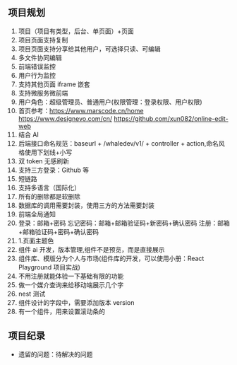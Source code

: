 ## 项目规划

1. 项目（项目有类型，后台、单页面）+页面
2. 项目页面支持复制
3. 项目页面支持分享给其他用户，可选择只读、可编辑
4. 多文件协同编辑
5. 前端错误监控
6. 用户行为监控
7. 支持其他页面 iframe 嵌套
8. 支持微服务微前端
9. 用户角色：超级管理员、普通用户(权限管理：登录权限、用户权限)
10. 首页参考：https://www.marscode.cn/home https://www.designevo.com/cn/ https://github.com/xun082/online-edit-web
11. 结合 AI
12. 后端接口命名规范：baseurl + /whaledev/v1/ + controller + action,命名风格使用下划线+小写
13. 双 token 无感刷新
14. 支持三方登录：Github 等
15. 短链路
16. 支持多语言（国际化）
17. 所有的删除都是软删除
18. 数据库的调用需要封装，使用三方的方法需要封装
19. 前端全局通知
20. 登录：邮箱+密码 忘记密码：邮箱+邮箱验证码+新密码+确认密码 注册：邮箱+邮箱验证码+密码+确认密码
21. 1.页面主题色
22. 组件 ai 开发，版本管理,组件不是预览，而是直接展示
23. 组件库、模版分为个人与市场(组件库的开发，可以使用小册：React Playground 项目实战)
24. 不用注册就能体验一下基础有限的功能
25. 做一个媒介查询来给移动端展示几个字
26. nest 测试
27. 组件设计的字段中，需要添加版本 version
28. 有一个组件，用来设置滚动条的

## 项目纪录

- 遗留的问题：待解决的问题
